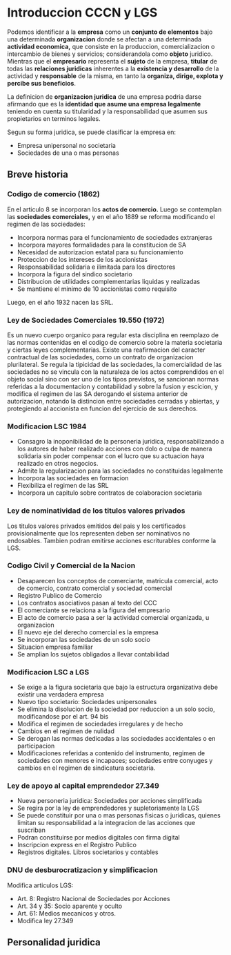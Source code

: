 # Introduccion CCCN y LGS

Podemos identificar a la **empresa** como un **conjunto de elementos** bajo una determinada **organizacion** donde se afectan a una determinada **actividad economica,** que consiste en la produccion, comercializacion o intercambio de bienes y servicios; considerandola como **objeto** juridico. Mientras que el **empresario** representa el **sujeto** de la empresa, **titular** de todas las **relaciones juridicas** inherentes a la **existencia y desarrollo** de la actividad y **responsable** de la misma, en tanto la **organiza, dirige, explota y percibe sus beneficios**.

La definicion de **organizacion juridica** de una empresa podria darse afirmando que es la **identidad que asume una empresa legalmente** teniendo en cuenta su titularidad y la responsabilidad que asumen sus propietarios en terminos legales.

Segun su forma juridica, se puede clasificar la empresa en:

- Empresa unipersonal no societaria
- Sociedades de una o mas personas

## Breve historia

### Codigo de comercio \(1862)

En el articulo 8 se incorporan los **actos de comercio.** Luego se contemplan las **sociedades comerciales,** y en el año 1889 se reforma modificando el regimen de las sociedades:

- Incorpora normas para el funcionamiento de sociedades extranjeras
- Incorpora mayores formalidades para la constitucion de SA
- Necesidad de autorizacion estatal para su funcionamiento
- Proteccion de los intereses de los accionistas
- Responsabilidad solidaria e ilimitada para los directores
- Incorpora la figura del sindico societario
- Distribucion de utilidades complementarias liquidas y realizadas
- Se mantiene el minimo de 10 accionistas como requisito

Luego, en el año 1932 nacen las SRL.

### Ley de Sociedades Comerciales 19.550 \(1972)

Es un nuevo cuerpo organico para regular esta disciplina en reemplazo de las normas contenidas en el codigo de comercio sobre la materia societaria y ciertas leyes complementarias. Existe una reafirmacion del caracter contractual de las sociedades, como un contrato de organizacion plurilateral. Se regula la tipicidad de las sociedades, la comercialidad de las sociedades no se vincula con la naturaleza de los actos comprendidos en el objeto social sino con ser uno de los tipos previstos, se sancionan normas referidas a la documentacion y contabilidad y sobre la fusion y escicion, y modifica el regimen de las SA derogando el sistema anterior de autorizacion, notando la distincion entre sociedades cerradas y abiertas, y protegiendo al accionista en funcion del ejercicio de sus derechos.

### Modificacion LSC 1984

- Consagro la inoponibilidad de la personeria juridica, responsabilizando a los autores de haber realizado acciones con dolo o culpa de manera solidaria sin poder compensar con el lucro que su actuacion haya realizado en otros negocios.
- Admite la regularizacion para las sociedades no constituidas legalmente
- Incorpora las sociedades en formacion
- Flexibiliza el regimen de las SRL
- Incorpora un capitulo sobre contratos de colaboracion societaria

### Ley de nominatividad de los titulos valores privados

Los titulos valores privados emitidos del pais y los certificados provisionalmente que los representen deben ser nominativos no endosables. Tambien podran emitirse acciones escriturables conforme la LGS.

### Codigo Civil y Comercial de la Nacion

- Desaparecen los conceptos de comerciante, matricula comercial, acto de comercio, contrato comercial y sociedad comercial
- Registro Publico de Comercio
- Los contratos asociativos pasan al texto del CCC
- El comerciante se relaciona a la figura del empresario
- El acto de comercio pasa a ser la actividad comercial organizada, u organizacion
- El nuevo eje del derecho comercial es la empresa
- Se incorporan las sociedades de un solo socio
- Situacion empresa familiar
- Se amplian los sujetos obligados a llevar contabilidad

### Modificacion LSC a LGS

- Se exige a la figura societaria que bajo la estructura organizativa debe existir una verdadera empresa
- Nuevo tipo societario: Sociedades unipersonales
- Se elimina la disolucion de la sociedad por reduccion a un solo socio, modificandose por el art. 94 bis
- Modifica el regimen de sociedades irregulares y de hecho
- Cambios en el regimen de nulidad
- Se derogan las normas dedicadas a las sociedades accidentales o en participacion
- Modificaciones referidas a contenido del instrumento, regimen de sociedades con menores e incapaces; sociedades entre conyuges y cambios en el regimen de sindicatura societaria.

### Ley de apoyo al capital emprendedor 27.349

- Nueva personeria juridica: Sociedades por acciones simplificada
- Se regira por la ley de emprendedores y supletoriamente la LGS
- Se puede constituir por una o mas personas fisicas o juridicas, quienes limitan su responsabilidad a la integracion de las acciones que suscriban
- Podran constituirse por medios digitales con firma digital
- Inscripcion express en el Registro Publico
- Registros digitales. Libros societarios y contables

### DNU de desburocratizacion y simplificacion

Modifica articulos LGS:

- Art. 8: Registro Nacional de Sociedades por Acciones
- Art. 34 y 35: Socio aparente y oculto
- Art. 61: Medios mecanicos y otros.
- Modifica ley 27.349

## Personalidad juridica

